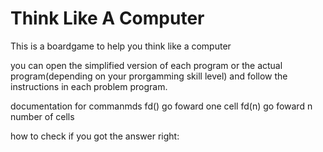 # Think Like A Computer
 This is a boardgame to help you think like a computer

you can open the simplified version of each program or the actual program(depending on your prorgamming skill level) and follow the instructions in each problem program.

documentation for commanmds
 fd() go foward one cell
 fd(n) go foward n number of cells

how to check if you got the answer right: